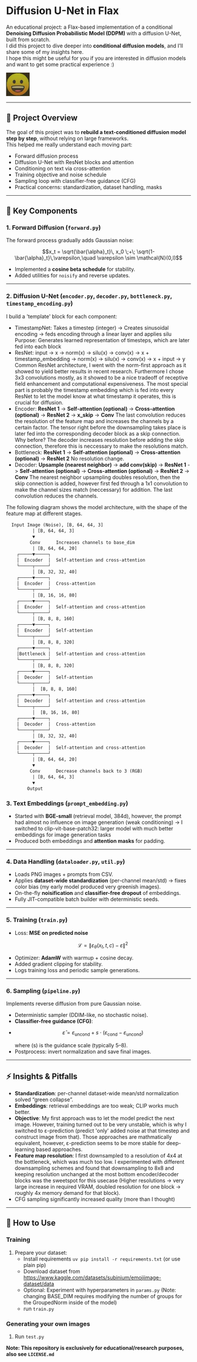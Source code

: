 # Diffusion U-Net in Flax

An educational project: a Flax-based implementation of a conditional **Denoising Diffusion Probabilistic Model (DDPM)** with a diffusion U-Net, built from scratch.  
I did this project to dive deeper into **conditional diffusion models**, and I’ll share some of my insights here.  
I hope this might be useful for you if you are interested in diffusion models and want to get some practical experience :)

![grafik](https://github.com/timsch11/diffusionlab/blob/main/exampleimgs_small/t200/grinning_face.jpeg)

---

## 📌 Project Overview

The goal of this project was to **rebuild a text-conditioned diffusion model step by step**, without relying on large frameworks.  
This helped me really understand each moving part:

- Forward diffusion process
- Diffusion U-Net with ResNet blocks and attention
- Conditioning on text via cross-attention
- Training objective and noise schedule
- Sampling loop with classifier-free guidance (CFG)
- Practical concerns: standardization, dataset handling, masks

---

## 🔬 Key Components

### 1. Forward Diffusion (`forward.py`)
The forward process gradually adds Gaussian noise:

```math
x_t = \sqrt{\bar{\alpha}_t}\, x_0 \;+\; \sqrt{1-\bar{\alpha}_t}\,\varepsilon,\quad \varepsilon \sim \mathcal{N}(0,I)
```

- Implemented a **cosine beta schedule** for stability.  
- Added utilities for `noisify` and reverse updates.

---

### 2. Diffusion U-Net (`encoder.py`, `decoder.py`, `bottleneck.py`, `timestamp_encoding.py`)

I build a 'template' block for each component:
- TimestampNet: Takes a timestep (integer) -> Creates sinusoidal encoding -> feds encoding through a linear layer and applies silu
  Purpose: Generates learned representation of timesteps, which are later fed into each block
- ResNet: input -> x -> norm(x) -> silu(x) -> conv(x) -> x + timestamp_embedding -> norm(x) -> silu(x) -> conv(x) -> x + input -> y
  Common ResNet architecture, I went with the norm-first approach as it showed to yield better results in recent research. Furthermore I chose 3x3 convolutions     mostly, as it showed to be a nice tradeoff of receptive field enhancement and computational expensiveness. The most special part is probably the timestamp        embedding which is fed into every ResNet to let the model know at what timestamp it operates, this is crucial for diffusion.
- Encoder: **ResNet 1** -> **Self-attention (optional)** -> **Cross-attention (optional)** -> **ResNet 2** -> **x_skip** -> **Conv**
  The last convolution reduces the resolution of the feature map and increases the channels by a certain factor. The tensor right before the downsampling takes     place is later fed into the corresponding decoder block as a skip connection. Why before? The decoder increases resolution before adding the skip connection,     therefore this is neccessary to make the resolutions match.
- Bottleneck: **ResNet 1** -> **Self-attention (optional)** -> **Cross-attention (optional)** -> **ResNet 2**
  No resolution change.
- Decoder: **Upsample (nearest neighbor)** -> **add conv(skip)** -> **ResNet 1** -> **Self-attention (optional)** -> **Cross-attention (optional)** -> **ResNet 2** -> **Conv**
  The nearest neighbor upsampling doubles resolution, then the skip connection is added, however first fed through a 1x1 convolution to make the channel sizes      match (neccessary) for addition. The last convolution reduces the channels.

The following diagram shows the model architecture, with the shape of the feature map at different stages.

      Input Image (Noise), [B, 64, 64, 3]
              | [B, 64, 64, 3]
              ▼
             Conv      Increases channels to base_dim
              | [B, 64, 64, 20]
        ┌─────▼─────┐      
        │  Encoder  │  Self-attention and cross-attention
        └─────┬─────┘
              │ [B, 32, 32, 40]
        ┌─────▼─────┐
        │  Encoder  │  Cross-attention
        └─────┬─────┘
              │ [B, 16, 16, 80]
        ┌─────▼─────┐
        │  Encoder  │  Self-attention and cross-attention
        └─────┬─────┘
              │ [B, 8, 8, 160]
        ┌─────▼─────┐
        │  Encoder  │  Self-attention
        └─────┬─────┘
              │ [B, 8, 8, 320]
        ┌─────▼─────┐
        │Bottleneck │  Self-attention and cross-attention
        └─────┬─────┘
              │ [B, 8, 8, 320]
        ┌─────▼─────┐
        │  Decoder  │  Self-attention
        └─────┬─────┘
              │  [B, 8, 8, 160]
        ┌─────▼─────┐
        │  Decoder  │  Self-attention and cross-attention
        └─────┬─────┘
              │  [B, 16, 16, 80]
        ┌─────▼─────┐
        │  Decoder  │  Cross-attention
        └─────┬─────┘
              │ [B, 32, 32, 40]
        ┌─────▼─────┐
        │  Decoder  │  Self-attention and cross-attention
        └─────┬─────┘
              | [B, 64, 64, 20]
              ▼
             Conv      Decrease channels back to 3 (RGB)
              | [B, 64, 64, 3]
              ▼
            Output


### 3. Text Embeddings (`prompt_embedding.py`)

- Started with **BGE-small** (retrieval model, 384d), however, the prompt had almost no influence on image generation (weak conditioning) -> I switched to clip-vit-base-patch32: larger model with much better embeddings for image generation tasks
- Produced both embeddings and **attention masks** for padding.

---

### 4. Data Handling (`dataloader.py`, `util.py`)

- Loads PNG images + prompts from CSV.  
- Applies **dataset-wide standardization** (per-channel mean/std) → fixes color bias (my early model produced very greenish images).  
- On-the-fly **noisification** and **classifier-free dropout** of embeddings.  
- Fully JIT-compatible batch builder with deterministic seeds.

---

### 5. Training (`train.py`)

- Loss: **MSE on predicted noise**
  ```math
  \mathcal{L} = \|\varepsilon_\theta(x_t, t, c) - \varepsilon\|^2
  ```
- Optimizer: **AdamW** with warmup + cosine decay.  
- Added gradient clipping for stability.  
- Logs training loss and periodic sample generations.

---

### 6. Sampling (`pipeline.py`)

Implements reverse diffusion from pure Gaussian noise.

- Deterministic sampler (DDIM-like, no stochastic noise).  
- **Classifier-free guidance (CFG)**:
- ```math
  \hat\varepsilon = \varepsilon_\text{uncond} + s \cdot \big(\varepsilon_\text{cond} - \varepsilon_\text{uncond}\big)
  ```
  where \(s\) is the guidance scale (typically 5–8).  
- Postprocess: invert normalization and save final images.

---

## ⚡ Insights & Pitfalls

- **Standardization**: per-channel dataset-wide mean/std normalization solved “green collapse”.  
- **Embeddings**: retrieval embeddings are too weak; CLIP works much better.  
- **Objective**: My first approach was to let the model predict the next image. However, training turned out to be very unstable, which is why I switched to ε-prediction (predict 'only' added noise at that timestep and construct image from that). Those approaches are mathmatically equivalent, however, ε-prediction seems to be more stable for deep-learning based approaches.
- **Feature map resolution**: I first downsampled to a resolution of 4x4 at the bottleneck, which was much too low. I experimented with different downsampling schemes and found that downsampling to 8x8 and keeping resolution unchanged at the most bottom encoder/decoder blocks was the sweetspot for this usecase (Higher resolutions -> very large increase in required VRAM, doubled resolution for one block -> roughly 4x memory demand for that block).
- CFG sampling significantly increased quality (more than I thought)

---

## 🧭 How to Use

### Training 

1. Prepare your dataset:
   - Install requirements ```uv pip install -r requirements.txt``` (or use plain pip)
   - Download dataset from https://www.kaggle.com/datasets/subinium/emojiimage-dataset/data
   - Optional: Experiment with hyperparameters in `params.py` (Note: changing BASE_DIM requires modifying the number of groups for the GroupedNorm inside of the model)
   - run `train.py`

### Generating your own images
1. Run `test.py`

**Note: This repository is exclusively for educational/research purposes, also see `LICENSE.md`**
